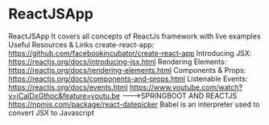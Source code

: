# ReactJSApp
ReactJSApp
It covers all concepts of ReactJs framework with live examples
Useful Resources & Links
create-react-app: https://github.com/facebookincubator/create-react-app
Introducing JSX: https://reactjs.org/docs/introducing-jsx.html
Rendering Elements: https://reactjs.org/docs/rendering-elements.html
Components & Props: https://reactjs.org/docs/components-and-props.html
Listenable Events: https://reactjs.org/docs/events.html
https://www.youtube.com/watch?v=jCalDxGthoc&feature=youtu.be --->SPRINGBOOT AND REACTJS
https://npmjs.com/package/react-datepicker
Babel is an interpreter used to convert JSX to Javascript
